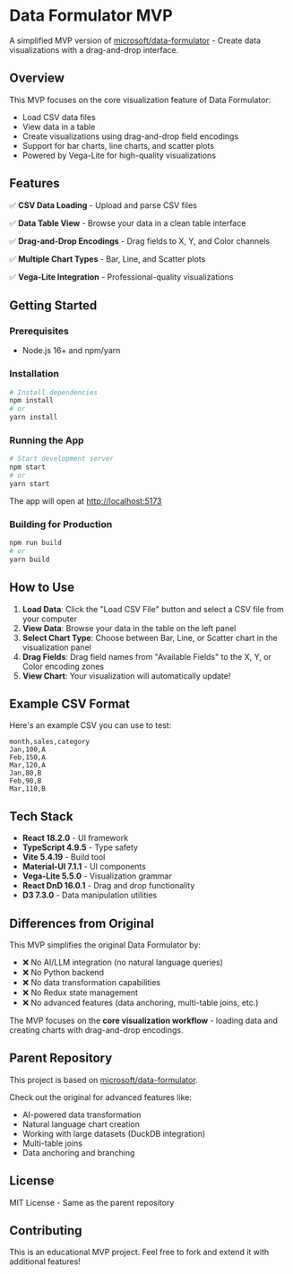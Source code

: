 # Data Formulator MVP

A simplified MVP version of [microsoft/data-formulator](https://github.com/microsoft/data-formulator) - Create data visualizations with a drag-and-drop interface.

## Overview

This MVP focuses on the core visualization feature of Data Formulator:
- Load CSV data files
- View data in a table
- Create visualizations using drag-and-drop field encodings
- Support for bar charts, line charts, and scatter plots
- Powered by Vega-Lite for high-quality visualizations

## Features

✅ **CSV Data Loading** - Upload and parse CSV files

✅ **Data Table View** - Browse your data in a clean table interface

✅ **Drag-and-Drop Encodings** - Drag fields to X, Y, and Color channels

✅ **Multiple Chart Types** - Bar, Line, and Scatter plots

✅ **Vega-Lite Integration** - Professional-quality visualizations

## Getting Started

### Prerequisites

- Node.js 16+ and npm/yarn

### Installation

```bash
# Install dependencies
npm install
# or
yarn install
```

### Running the App

```bash
# Start development server
npm start
# or
yarn start
```

The app will open at [http://localhost:5173](http://localhost:5173)

### Building for Production

```bash
npm run build
# or
yarn build
```

## How to Use

1. **Load Data**: Click the "Load CSV File" button and select a CSV file from your computer
2. **View Data**: Browse your data in the table on the left panel
3. **Select Chart Type**: Choose between Bar, Line, or Scatter chart in the visualization panel
4. **Drag Fields**: Drag field names from "Available Fields" to the X, Y, or Color encoding zones
5. **View Chart**: Your visualization will automatically update!

## Example CSV Format

Here's an example CSV you can use to test:

```csv
month,sales,category
Jan,100,A
Feb,150,A
Mar,120,A
Jan,80,B
Feb,90,B
Mar,110,B
```

## Tech Stack

- **React 18.2.0** - UI framework
- **TypeScript 4.9.5** - Type safety
- **Vite 5.4.19** - Build tool
- **Material-UI 7.1.1** - UI components
- **Vega-Lite 5.5.0** - Visualization grammar
- **React DnD 16.0.1** - Drag and drop functionality
- **D3 7.3.0** - Data manipulation utilities

## Differences from Original

This MVP simplifies the original Data Formulator by:

- ❌ No AI/LLM integration (no natural language queries)
- ❌ No Python backend
- ❌ No data transformation capabilities
- ❌ No Redux state management
- ❌ No advanced features (data anchoring, multi-table joins, etc.)

The MVP focuses on the **core visualization workflow** - loading data and creating charts with drag-and-drop encodings.

## Parent Repository

This project is based on [microsoft/data-formulator](https://github.com/microsoft/data-formulator).

Check out the original for advanced features like:
- AI-powered data transformation
- Natural language chart creation
- Working with large datasets (DuckDB integration)
- Multi-table joins
- Data anchoring and branching

## License

MIT License - Same as the parent repository

## Contributing

This is an educational MVP project. Feel free to fork and extend it with additional features!